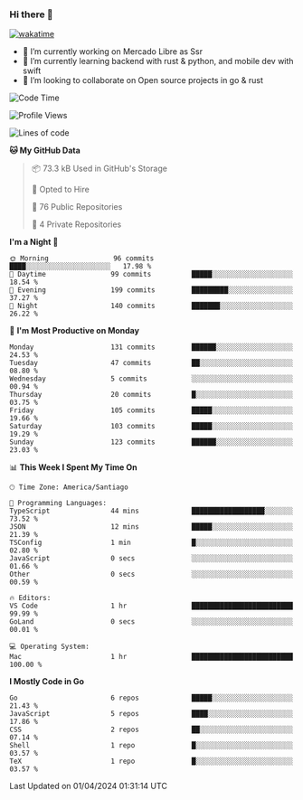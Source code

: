 ### Hi there 👋

[![wakatime](https://wakatime.com/badge/user/330beacb-fb27-4e32-bc38-f8f521bcf832.svg)](https://wakatime.com/@330beacb-fb27-4e32-bc38-f8f521bcf832)

- 🔭 I’m currently working on Mercado Libre as Ssr
- 🌱 I’m currently learning backend with rust & python, and mobile dev with swift
- 👯 I’m looking to collaborate on Open source projects in go & rust

<!--START_SECTION:waka-->
![Code Time](http://img.shields.io/badge/Code%20Time-568%20hrs%207%20mins-blue)

![Profile Views](http://img.shields.io/badge/Profile%20Views-0-blue)

![Lines of code](https://img.shields.io/badge/From%20Hello%20World%20I%27ve%20Written-3.5%20million%20lines%20of%20code-blue)

**🐱 My GitHub Data** 

> 📦 73.3 kB Used in GitHub's Storage 
 > 
> 💼 Opted to Hire
 > 
> 📜 76 Public Repositories 
 > 
> 🔑 4 Private Repositories 
 > 
**I'm a Night 🦉** 

```text
🌞 Morning                96 commits          ████░░░░░░░░░░░░░░░░░░░░░   17.98 % 
🌆 Daytime                99 commits          █████░░░░░░░░░░░░░░░░░░░░   18.54 % 
🌃 Evening                199 commits         █████████░░░░░░░░░░░░░░░░   37.27 % 
🌙 Night                  140 commits         ███████░░░░░░░░░░░░░░░░░░   26.22 % 
```
📅 **I'm Most Productive on Monday** 

```text
Monday                   131 commits         ██████░░░░░░░░░░░░░░░░░░░   24.53 % 
Tuesday                  47 commits          ██░░░░░░░░░░░░░░░░░░░░░░░   08.80 % 
Wednesday                5 commits           ░░░░░░░░░░░░░░░░░░░░░░░░░   00.94 % 
Thursday                 20 commits          █░░░░░░░░░░░░░░░░░░░░░░░░   03.75 % 
Friday                   105 commits         █████░░░░░░░░░░░░░░░░░░░░   19.66 % 
Saturday                 103 commits         █████░░░░░░░░░░░░░░░░░░░░   19.29 % 
Sunday                   123 commits         ██████░░░░░░░░░░░░░░░░░░░   23.03 % 
```


📊 **This Week I Spent My Time On** 

```text
🕑︎ Time Zone: America/Santiago

💬 Programming Languages: 
TypeScript               44 mins             ██████████████████░░░░░░░   73.52 % 
JSON                     12 mins             █████░░░░░░░░░░░░░░░░░░░░   21.39 % 
TSConfig                 1 min               █░░░░░░░░░░░░░░░░░░░░░░░░   02.80 % 
JavaScript               0 secs              ░░░░░░░░░░░░░░░░░░░░░░░░░   01.66 % 
Other                    0 secs              ░░░░░░░░░░░░░░░░░░░░░░░░░   00.59 % 

🔥 Editors: 
VS Code                  1 hr                █████████████████████████   99.99 % 
GoLand                   0 secs              ░░░░░░░░░░░░░░░░░░░░░░░░░   00.01 % 

💻 Operating System: 
Mac                      1 hr                █████████████████████████   100.00 % 
```

**I Mostly Code in Go** 

```text
Go                       6 repos             █████░░░░░░░░░░░░░░░░░░░░   21.43 % 
JavaScript               5 repos             ████░░░░░░░░░░░░░░░░░░░░░   17.86 % 
CSS                      2 repos             ██░░░░░░░░░░░░░░░░░░░░░░░   07.14 % 
Shell                    1 repo              █░░░░░░░░░░░░░░░░░░░░░░░░   03.57 % 
TeX                      1 repo              █░░░░░░░░░░░░░░░░░░░░░░░░   03.57 % 
```




 Last Updated on 01/04/2024 01:31:14 UTC
<!--END_SECTION:waka-->
